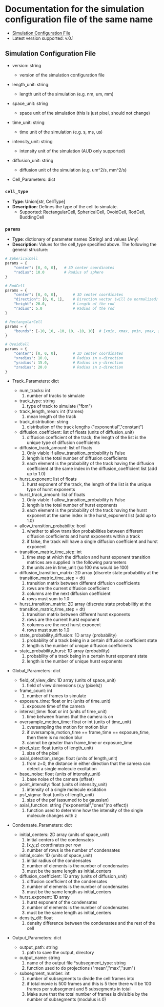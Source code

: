# Documentation for the simulation configuration file of the same name 
* [Simulation Configuration File](sim_config.json)
* Latest version supported: v.0.1

## Simulation Configuration File
* version: string
    * version of the simulation configuration file
* length_unit: string
    * length unit of the simulation (e.g. nm, um, mm)
* space_unit: string
    * space unit of the simulation (this is just pixel, should not change)
* time_unit: string
    * time unit of the simulation (e.g. s, ms, us)
* intensity_unit: string
    * intensity unit of the simulation (AUD only supported)
* diffusion_unit: string
    * diffusion unit of the simulation (e.g. um^2/s, mm^2/s)
    
* Cell_Parameters: dict  
### `cell_type`
- **Type**: Union[str, CellType]
- **Description**: Defines the type of the cell to simulate.
  - Supported: RectangularCell, SphericalCell, OvoidCell, RodCell, BuddingCell

### `params`
- **Type**: dictionary of parameter names (String) and values (Any)
- **Description**: Values for the cell_type specified above. The following the general structure:

```python
# SphericalCell
params = {
    "center": [0, 0, 0],   # 3D center coordinates
    "radius": 10.0         # Radius of sphere
}
```


```python
# RodCell
params = {
    "center": [0, 0, 0],       # 3D center coordinates
    "direction": [0, 0, 1],    # Direction vector (will be normalized)
    "height": 20.0,            # Length of the rod
    "radius": 5.0              # Radius of the rod
}
```


```python
# RectangularCell
params = {
    "bounds": [-10, 10, -10, 10, -10, 10]  # [xmin, xmax, ymin, ymax, zmin, zmax]
}
```


```python
# OvoidCell
params = {
    "center": [0, 0, 0],       # 3D center coordinates
    "xradius": 10.0,           # Radius in x-direction
    "yradius": 15.0,           # Radius in y-direction
    "zradius": 20.0            # Radius in z-direction
}
```


* Track_Parameters: dict  
    * num_tracks: int
        1. number of tracks to simulate
    * track_type: string
        1. type of track to simulate ("fbm")
    * track_length_mean: int (frames) 
        1. mean length of the track
    * track_distribution: string
        1. distribution of the track lengths ("exponential","constant")
    * diffusion_coefficient: list of floats (units of diffusion_unit)
        1. diffusion coefficient of the track, the length of the list is the unique type of diffusion coefficients
    * diffusion_track_amount: list of floats
        1. Only viable if allow_transition_probability is False
        2. length is the total number of diffusion coefficients
        3. each element is the probability of the track having the diffusion coefficient at the same index in the diffusion_coefficient list (add up to 1.0)
    * hurst_exponent: list of floats
        1. hurst exponent of the track, the length of the list is the unique type of hurst exponents
    * hurst_track_amount: list of floats
        1. Only viable if allow_transition_probability is False
        2. length is the total number of hurst exponents
        3. each element is the probability of the track having the hurst exponent at the same index in the hurst_exponent list (add up to 1.0)
    * allow_transition_probability: bool
        1. whether to allow transition probabilities between different diffusion coefficients and hurst exponents within a track
        2. if false, the track will have a single diffusion coefficient and hurst exponent
    * transition_matrix_time_step: int
        1. time step at which the diffusion and hurst exponent transition matrices are supplied in the following parameters
        2. the units are in time_unit (so 100 ms would be 100)
    * diffusion_transition_matrix: 2D array (discrete state probabilitiy at the transition_matrix_time_step = dt)
        1. transition matrix between different diffusion coefficients
        2. rows are the current diffusion coefficient
        3. columns are the next diffusion coefficient
        4. rows must sum to 1.0
    * hurst_transition_matrix: 2D array (discrete state probabilitiy at the transition_matrix_time_step = dt)
        1. transition matrix between different hurst exponents
        2. rows are the current hurst exponent
        3. columns are the next hurst exponent
        4. rows must sum to 1.0
    * state_probability_diffusion: 1D array (probability)
        1. probability of a track being in a certain diffusion coefficient state
        2. length is the number of unique diffusion coefficients
    * state_probability_hurst: 1D array (probability)
        1. probability of a track being in a certain hurst exponent state
        2. length is the number of unique hurst exponents

* Global_Parameters: dict  
    * field_of_view_dim: 1D array (units of space_unit)
        1. field of view dimensions (x,y (pixels))
    * frame_count: int
        1. number of frames to simulate
    * exposure_time: float or int (units of time_unit)
        1. exposure time of the camera
    * interval_time: float or int (units of time_unit)
        1. time between frames that the camera is on
    * oversample_motion_time: float or int (units of time_unit)
        1. oversampling the motion for motion blur
        2. if oversample_motion_time == frame_time == exposure_time, then there is no motion blur
        3. cannot be greater than frame_time or exposure_time
    * pixel_size: float (units of length_unit)
        1. size of the pixel
    * axial_detection_range: float (units of length_unit)
        1. from z=0, the distance in either direction that the camera can detect a single molecule excitation
    * base_noise: float (units of intensity_unit)
        1. base noise of the camera (offset)
    * point_intensity: float (units of intensity_unit)
        1. intensity of a single molecule excitation
    * psf_sigma: float (units of length_unit)
        1. size of the psf (assumed to be gaussian)
    * axial_function: string ("exponential","ones"(no effect))
        1. function used to determine how the intensity of the single molecule changes with z

* Condensate_Parameters: dict  
    * initial_centers: 2D array (units of space_unit)
        1. initial centers of the condensates
        2. [x,y,z] coordinates per row
        3. number of rows is the number of condensates
    * initial_scale: 1D (units of space_unit)
        1. initial radius of the condensates
        2. number of elements is the number of condensates
        3. must be the same length as initial_centers
    * diffusion_coefficient: 1D array (units of diffusion_unit)
        1. diffusion coefficient of the condensates
        2. number of elements is the number of condensates
        3. must be the same length as initial_centers
    * hurst_exponent: 1D array
        1. hurst exponent of the condensates
        2. number of elements is the number of condensates
        3. must be the same length as initial_centers
    * density_dif: float
        1. density difference between the condensates and the rest of the cell

* Output_Parameters: dict  
    * output_path: string
        1. path to save the output, directory
    * output_name: string
        1. name of the output file
    *subsegment_type: string
        1. function used to do projections ("mean","max","sum")
    * subsegment_number: int
        1. number of subsegments to divide the cell frames into
        2. if total movie is 500 frames and this is 5 then there will be 100 frames per subsegment and 5 subsegments in total
        3. Make sure that the total number of frames is divisible by the number of subsegments (modulus is 0)
